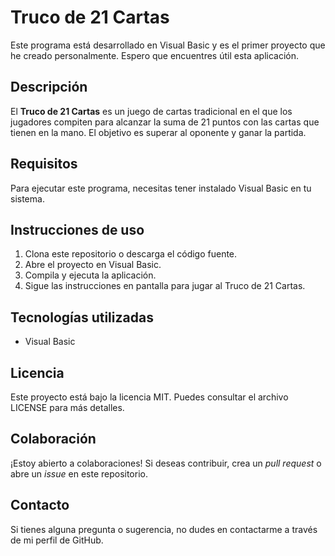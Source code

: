 # Truco de 21 Cartas

Este programa está desarrollado en Visual Basic y es el primer proyecto que he creado personalmente. Espero que encuentres útil esta aplicación.

## Descripción

El **Truco de 21 Cartas** es un juego de cartas tradicional en el que los jugadores compiten para alcanzar la suma de 21 puntos con las cartas que tienen en la mano. El objetivo es superar al oponente y ganar la partida.

## Requisitos

Para ejecutar este programa, necesitas tener instalado Visual Basic en tu sistema.

## Instrucciones de uso

1. Clona este repositorio o descarga el código fuente.
2. Abre el proyecto en Visual Basic.
3. Compila y ejecuta la aplicación.
4. Sigue las instrucciones en pantalla para jugar al Truco de 21 Cartas.

## Tecnologías utilizadas

- Visual Basic

## Licencia

Este proyecto está bajo la licencia MIT. Puedes consultar el archivo LICENSE para más detalles.

## Colaboración

¡Estoy abierto a colaboraciones! Si deseas contribuir, crea un *pull request* o abre un *issue* en este repositorio.

## Contacto

Si tienes alguna pregunta o sugerencia, no dudes en contactarme a través de mi perfil de GitHub.
